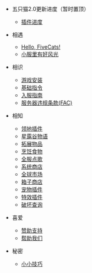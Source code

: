 * 五只猫2.0更新进度（暂时置顶）	

    *  [插件进度](插件板块.md)

* 相遇
    * [Hello, FiveCats!](about.md)
    * [小服里有好风光](promote.md)
    
* 相识
    * [游戏安装](installgame.md)
    * [基础指令](command.md)
    * [入服指南](joinproblem.md)
    * [服务器违规条款(FAC)](FAC.md)
    
* 相知
    * [领地插件](residence.md)
    * [星露谷物语](https://www.yuque.com/cleverlu/mrst6a/bqpd7h?theme=light?#)
    * [拓展物品](itemsadder.md)
    * [烹饪食物](cook.md)
    * [全服点歌](allmusic.md)
    * [系统商店](systemshop.md)
    * [全球市场](globalmarket.md)
    * [箱子商店](quickshop.md)
    * [宠物插件](companions.md)
    * [特效插件](procosmetics.md)
    * [破坏查询](coreprotect.md)
    
* 喜爱
    * [赞助支持](donate.md)
    * [帮助我们](helpus.md)
    
* 秘密
    * [小小技巧](tips.md)